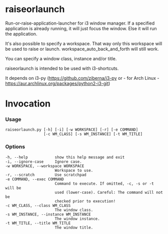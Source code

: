# raiseorlaunch

Run-or-raise-application-launcher for i3 window manager.
If a specified application is already running, it will just focus the window.
Else it will run the application.

It's also possible to specify a workspace. That way only this workspace will
be used to raise or launch.
workspace_auto_back_and_forth will still work.

You can specify a window class, instance and/or title.

raiseorlaunch is intended to be used with i3-shortcuts.

It depends on i3-py (https://github.com/ziberna/i3-py or - for Arch Linux -
https://aur.archlinux.org/packages/python2-i3-git)


Invocation
==========

### Usage

```
raiseorlaunch.py [-h] [-i] [-w WORKSPACE] [-r] [-e COMMAND]
                 [-c WM_CLASS] [-s WM_INSTANCE] [-t WM_TITLE]

```
### Options


```
-h, --help            show this help message and exit
-i, --ignore-case     Ignore case.
-w WORKSPACE, --workspace WORKSPACE
                      Workspace to use.
-r, --scratch         Use scratchpad
-e COMMAND, --exec COMMAND
                      Command to execute. If omitted, -c, -s or -t will be
                      used (lower-case). Careful: The command will not be
                      checked prior to execution!
-c WM_CLASS, --class WM_CLASS
                      The window class.
-s WM_INSTANCE, --instance WM_INSTANCE
                      The window instance.
-t WM_TITLE, --title WM_TITLE
                      The window title.
```
